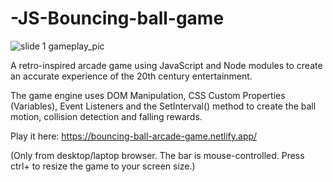 ﻿# -JS-Bouncing-ball-game
![slide 1  gameplay_pic](https://user-images.githubusercontent.com/106253137/214029606-6a8165e3-f731-40ee-8bf4-a166e1e3f19f.png)

A retro-inspired arcade game using JavaScript and Node modules to create an accurate experience of the 20th century entertainment.

The game engine uses DOM Manipulation, CSS Custom Properties (Variables), Event Listeners and the SetInterval() method to create the ball motion, collision detection and falling rewards.

Play it here: https://bouncing-ball-arcade-game.netlify.app/

(Only from desktop/laptop browser. The bar is mouse-controlled. Press ctrl+ to resize the game to your screen size.)    
